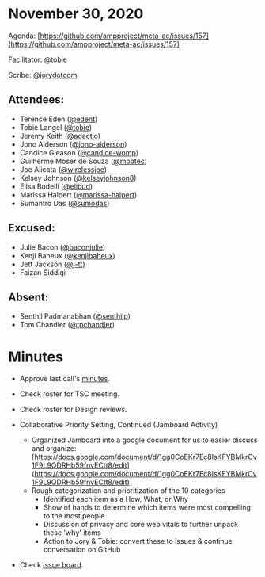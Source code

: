 # **November 30, 2020**

Agenda: [https://github.com/ampproject/meta-ac/issues/157](https://github.com/ampproject/meta-ac/issues/157)

Facilitator: [@tobie][tobie]

Scribe: [@jorydotcom][jorydotcom]

## **Attendees:**

*   Terence Eden ([@edent][edent])
*   Tobie Langel ([@tobie][tobie])
*   Jeremy Keith ([@adactio][adactio])
*   Jono Alderson ([@jono-alderson][jono-alderson])
*   Candice Gleason ([@candice-womp][candice-womp])
*   Guilherme Moser de Souza ([@mobtec][mobtec])
*   Joe Alicata ([@wirelessjoe][wirelessjoe])
*   Kelsey Johnson ([@kelseyjohnson8][kelseyjohnson8])
*   Elisa Budelli ([@elibud][elibud])
*   Marissa Halpert ([@marissa-halpert][marissa-halpert])
*   Sumantro Das ([@sumodas][sumodas])

## **Excused:**

*   Julie Bacon ([@baconjulie][baconjulie])
*   Kenji Baheux ([@kenjibaheux][kenjibaheux])
*   Jett Jackson ([@j-tt][j-tt])
*   Faizan Siddiqi

## **Absent:**

*   Senthil Padmanabhan ([@senthilp][senthilp])
*   Tom Chandler ([@tpchandler][tpchandler])

# **Minutes**

*   Approve last call's [minutes](https://github.com/ampproject/meta-ac/pull/158).
*   Check roster for TSC meeting.
*   Check roster for Design reviews.
*   Collaborative Priority Setting, Continued (Jamboard Activity)
    * Organized Jamboard into a google document for us to easier discuss and organize: [https://docs.google.com/document/d/1gg0CoEKr7Ec8IsKFYBMkrCv1F9L9QDRHb59fnvECtt8/edit](https://docs.google.com/document/d/1gg0CoEKr7Ec8IsKFYBMkrCv1F9L9QDRHb59fnvECtt8/edit)
    * Rough categorization and prioritization of the 10 categories
        * Identified each item as a How, What, or Why
        * Show of hands to determine which items were most compelling to the most people
        * Discussion of privacy and core web vitals to further unpack these 'why' items
        * Action to Jory & Tobie: convert these to issues & continue conversation on GitHub

*   Check [issue board](https://github.com/ampproject/meta-ac/projects/2).

[tobie]: https://github.com/tobie
[wirelessjoe]: https://github.com/wirelessjoe
[sumodas]: https://github.com/sumodas
[edent]: https://github.com/edent
[senthilp]: https://github.com/senthilp
[kenjibaheux]: https://github.com/kenjibaheux
[elibud]: https://github.com/elibud
[mobtec]: https://github.com/mobtec
[pdelgadorodriguez]: https://github.com/pdelgadorodriguez
[tpchandler]: https://github.com/tpchandler
[marissa-halpert]: https://github.com/marissa-halpert
[candice-womp]: https://github.com/candice-womp
[jono-alderson]: https://github.com/jono-alderson
[baconjulie]: https://github.com/baconjulie
[kelseyjohnson8]: https://github.com/kelseyjohnson8]
[j-tt]: https://github.com/j-tt
[adactio]: https://github.com/adactio
[jorydotcom]: https://github.com/jorydotcom
[DavidStrauss]: https://github.com/DavidStrauss
[cpapazian]: https://github.com/cpapazian
[dvoytenko]: https://github.com/dvoytenko
[rudygalfi]: https://github.com/rudygalfi
[KasianaMac]: https://github.com/KasianaMac
[jeffjose]: https://github.com/jeffjose
	

